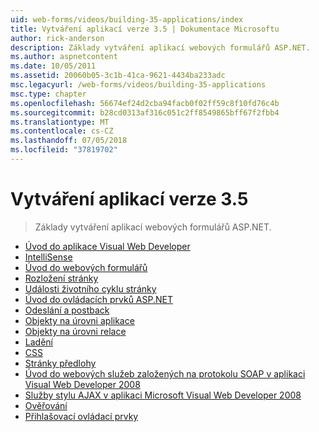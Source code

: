 ```yaml
---
uid: web-forms/videos/building-35-applications/index
title: Vytváření aplikací verze 3.5 | Dokumentace Microsoftu
author: rick-anderson
description: Základy vytváření aplikací webových formulářů ASP.NET.
ms.author: aspnetcontent
ms.date: 10/05/2011
ms.assetid: 20060b05-3c1b-41ca-9621-4434ba233adc
msc.legacyurl: /web-forms/videos/building-35-applications
msc.type: chapter
ms.openlocfilehash: 56674ef24d2cba94facb0f02ff59c8f10fd76c4b
ms.sourcegitcommit: b28cd0313af316c051c2ff8549865bff67f2fbb4
ms.translationtype: MT
ms.contentlocale: cs-CZ
ms.lasthandoff: 07/05/2018
ms.locfileid: "37819702"
---
```

<a name="building-35-applications"></a>Vytváření aplikací verze 3.5
====================
> Základy vytváření aplikací webových formulářů ASP.NET.


- [Úvod do aplikace Visual Web Developer](intro-to-visual-web-developer.md)
- [IntelliSense](intellisense.md)
- [Úvod do webových formulářů](intro-to-web-forms.md)
- [Rozložení stránky](page-layout.md)
- [Události životního cyklu stránky](page-lifecycle-events.md)
- [Úvod do ovládacích prvků ASP.NET](intro-to-aspnet-controls.md)
- [Odeslání a postback](submit-and-postback.md)
- [Objekty na úrovni aplikace](application-level-objects.md)
- [Objekty na úrovni relace](session-level-objects.md)
- [Ladění](debugging.md)
- [CSS](css.md)
- [Stránky předlohy](masterpages.md)
- [Úvod do webových služeb založených na protokolu SOAP v aplikaci Visual Web Developer 2008](an-introduction-to-soap-based-web-services-with-visual-web-developer-2008.md)
- [Služby stylu AJAX v aplikaci Microsoft Visual Web Developer 2008](ajax-style-services-with-microsoft-visual-web-developer-2008.md)
- [Ověřování](validation.md)
- [Přihlašovací ovládací prvky](login-controls.md)
